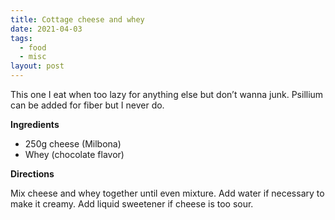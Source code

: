 ```yaml
---
title: Cottage cheese and whey
date: 2021-04-03
tags:
  - food
  - misc
layout: post
---
```


This one I eat when too lazy for anything else but don’t wanna junk. Psillium can be added for fiber but I never do.

**Ingredients**

- 250g cheese (Milbona)
- Whey (chocolate flavor)

**Directions**

Mix cheese and whey together until even mixture. Add water if necessary to make it creamy. Add liquid sweetener if cheese is too sour.
